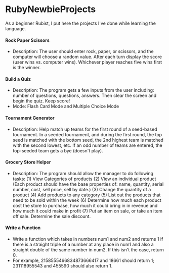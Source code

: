 # RubyNewbieProjects
As a beginner Rubist, I put here the projects I've done while learning the language. 

#### Rock Paper Scissors 
* Description: The user should enter rock, paper, or scissors, and the computer will choose a random value. After each turn display the score (user wins vs. computer wins). Whichever player reaches five wins first is the winner. 

#### Build a Quiz 
* Description: The program gets a few inputs from the user including: number of questions, questions, answers. Then clear the screen and begin the quiz. Keep score!
* Mode: Flash Card Mode and Multiple Choice Mode

#### Tournament Generator
* Description: Help match up teams for the first round of a seed-based tournament. In a seeded tournament, and during the first round, the top seed is matched with the bottom seed, the 2nd highest team is matched with the second lowest, etc. If an odd number of teams are entered, the top-seeded team gets a bye (doesn't play).

#### Grocery Store Helper
* Description: The program should allow the manager to do following tasks: 
(1) View Categories of products
(2) View an individual product (Each product should have the base properties of: name, quantity, serial number, cost, sell price, sell by date.)
(3) Change the quantity of a product
(4) Add products to any category
(5) List out the products that need to be sold within the week
(6) Determine how much each product cost the store to purchase, how much it could bring in in revenue and how much it could make in profit
(7) Put an item on sale, or take an item off sale. Determine the sale discount.

#### Write a Function
* Write a function which takes in numbers num1 and num2 and returns 1 if there is a straight triple of a number at any place in num1 and also a straight double of the same number in num2. If this isn't the case, return 0. 
* For example, 2158555466834873666417 and 18661 should return 1; 231118955543 and 455590 should also return 1. 